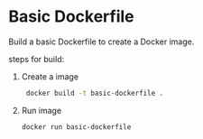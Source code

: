 # Basic Dockerfile

Build a basic Dockerfile to create a Docker image.

steps for build:

1. Create a image
   ```bash
    docker build -t basic-dockerfile .
   ```
2. Run image
    ```bash
    docker run basic-dockerfile
    ```